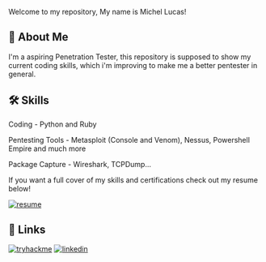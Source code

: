 
Welcome to my repository, My name is Michel Lucas!

## 🚀 About Me

I'm a aspiring Penetration Tester, this repository is supposed to show my current coding skills, which i'm improving to make me a better pentester in general.


## 🛠 Skills
Coding - Python and Ruby


Pentesting Tools - Metasploit (Console and Venom), Nessus, Powershell Empire and much more

Package Capture - Wireshark, TCPDump...

If you want a full cover of my skills and certifications check out my resume below!

[![resume](https://img.shields.io/badge/Resume-black)](https://docs.google.com/document/d/1SE13CTZAWYmCAzjuavufT4eimBCIkN6Awf5yNyuFavc/edit?usp=drive_link)


## 🔗 Links
[![tryhackme](https://img.shields.io/badge/-TryHackMe-%23212C42?style=for-the-badge&logo=tryhackme&logoColor=white)](https://katherineoelsner.com/)
[![linkedin](https://img.shields.io/badge/linkedin-0A66C2?style=for-the-badge&logo=linkedin&logoColor=white)](https://www.linkedin.com/)


